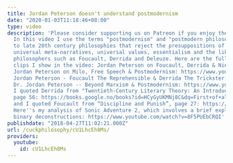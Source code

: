 ```yaml
---
title: Jordan Peterson doesn't understand postmodernism
date: "2020-01-03T11:18:46+08:00"
type: video
description: 'Please consider supporting us on Patreon if you enjoy the content: https://www.patreon.com/cuck
  In this video I use the terms "postmodernism" and "postmodern philosophy" to refer
  to late 20th century philosophies that reject the presuppositions of modern philosophy,
  universal meta-narratives, universal values, essentialism and the like, which includes
  philosophers such as Foucault, Derrida and Deleuze. Here are the full Jordan Peterson
  clips I show in the video: Jordan Peterson on Foucault, Derrida & Nietzsche: https://www.youtube.com/watch?v=naWWzn2fxWc
  Jordan Peterson on Milo, Free Speech & Postmodernism: https://www.youtube.com/watch?v=sv17a0uIX2Y
  Jordan Peterson - Foucault The Reprehensible & Derrida The Trickster: https://www.youtube.com/watch?v=NBFSDd_5tiE
  Dr. Jordan Peterson -- Beyond Marxism & Postmodernism: https://www.youtube.com/watch?v=0VwG6oaFxJs
  I quoted Derrida from "Twentieth-Century Literary Theory: An Introductory Anthology”,
  page 56: https://books.google.no/books?id=HCyGyUKMNj8C&dq=First+of+all,+I+didn%E2%80%99t+say+that+there+was+no+center,+that+we+could+get+along+without+the+center.+I+believe+that+the+center+is+a+function,+not+a+being+%E2%80%94+a+reality,+but+a+function.+And+this+function+is+absolutely+indispensable.+The+subject+is+absolutely+indispensable.+I+don%E2%80%99t+destroy+the+subject%3B+I+situate+it.+That+is+to+say,+I+believe+that+at+a+certain+level+both+of+experience+and+of+philosophical+and+scientific+discourse+one+cannot+get+along+without+the+notion+of+subject.+It+is+a+question+of+knowing+where+it+comes+from+and+how+it+functions.+Therefore+I+keep+the+concept+of+center,+which+I+explained+was+indispensable,+as+well+as+that+of+subject,+and+the+whole+system+of+concepts+to+which+you+have+referred.&source=gbs_navlinks_s
  and I quoted Foucault from “Discipline and Punish”, page 27: https://zulfahmed.files.wordpress.com/2013/12/disciplineandpunish.pdf
  Here''s my analysis of Sonic Adventure 2, which involves a brief explanation of
  binary deconstructions: https://www.youtube.com/watch?v=8F5PUEbCRQI'
publishdate: "2018-04-27T11:02:21.000Z"
url: /cuckphilosophy/cU1LhcEh8Ms/
providers:
  youtube:
    id: cU1LhcEh8Ms
---
```

